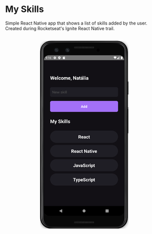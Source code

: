 # My Skills

Simple React Native app that shows a list of skills added by the user.
Created during Rocketseat's Ignite React Native trail.


<br>
<div align=center>
  <img height='600px' src='./assets/screenshot.png' />
</div>